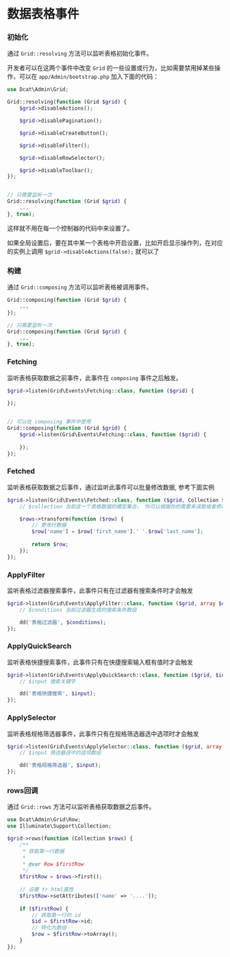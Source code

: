 # 数据表格事件

### 初始化


通过 `Grid::resolving` 方法可以监听表格初始化事件。


开发者可以在这两个事件中改变 `Grid` 的一些设置或行为，比如需要禁用掉某些操作，可以在 `app/Admin/bootstrap.php` 加入下面的代码：

```php
use Dcat\Admin\Grid;

Grid::resolving(function (Grid $grid) {
    $grid->disableActions();

    $grid->disablePagination();

    $grid->disableCreateButton();

    $grid->disableFilter();

    $grid->disableRowSelector();

    $grid->disableToolbar();
});


// 只需要监听一次
Grid::resolving(function (Grid $grid) {
    ...
}, true);
```
这样就不用在每一个控制器的代码中来设置了。

如果全局设置后，要在其中某一个表格中开启设置，比如开启显示操作列，在对应的实例上调用 `$grid->disableActions(false);` 就可以了


### 构建

通过 `Grid::composing` 方法可以监听表格被调用事件。

```php
Grid::composing(function (Grid $grid) {
    ...
});

// 只需要监听一次
Grid::composing(function (Grid $grid) {
    ...
}, true);
```

### Fetching

监听表格获取数据之前事件，此事件在 `composing` 事件之后触发。

```php
$grid->listen(Grid\Events\Fetching::class, function ($grid) {
	  
});


// 可以在 composing 事件中使用
Grid::composing(function (Grid $grid) {
    $grid->listen(Grid\Events\Fetching::class, function ($grid) {
    	  
    });
});
```

### Fetched

监听表格获取数据之后事件，通过监听此事件可以批量修改数据, 参考下面实例

```php
$grid->listen(Grid\Events\Fetched::class, function ($grid, Collection $rows) {
	// $collection 当前这一个表格数据的模型集合， 你可以根据你的需要来读取或者修改它的数据。

    $rows->transform(function ($row) {
        // 更改行数据
        $row['name'] = $row['first_name'].' '.$row['last_name'];
        
        return $row;
    });
});
```

### ApplyFilter

监听表格过滤器搜索事件，此事件只有在过滤器有搜索条件时才会触发

```php
$grid->listen(Grid\Events\ApplyFilter::class, function ($grid, array $conditions) {
	// $conditions 当前过滤器生成的搜索条件数组

    dd('表格过滤器', $conditions);
});
```


### ApplyQuickSearch

监听表格快捷搜索事件，此事件只有在快捷搜索输入框有值时才会触发

```php
$grid->listen(Grid\Events\ApplyQuickSearch::class, function ($grid, $input) {
	// $input 搜索关键字

    dd('表格快捷搜索', $input);
});
```

### ApplySelector

监听表格规格筛选器事件，此事件只有在规格筛选器选中选项时才会触发

```php
$grid->listen(Grid\Events\ApplySelector::class, function ($grid, array $input) {
	// $input 筛选器选中的选项数组

    dd('表格规格筛选器', $input);
});
```



### rows回调

通过 `Grid::rows` 方法可以监听表格获取数据之后事件。

```php
use Dcat\Admin\Grid\Row;
use Illuminate\Support\Collection;

$grid->rows(function (Collection $rows) {
    /**
     * 获取第一行数据
     *
     * @var Row $firstRow
     */
    $firstRow = $rows->first();
    
    // 设置 tr html属性
    $firstRow->setAttributes(['name' => '....']);
    
    if ($firstRow) {
        // 获取第一行的 id
        $id = $firstRow->id;
        // 转化为数组
        $row = $firstRow->toArray();
    }
});
```


